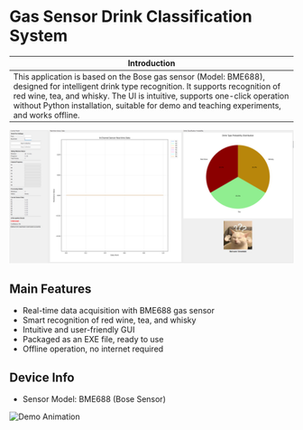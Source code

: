 # Gas Sensor Drink Classification System

| Introduction |
|---------------------|
| This application is based on the Bose gas sensor (Model: BME688), designed for intelligent drink type recognition. It supports recognition of red wine, tea, and whisky. The UI is intuitive, supports one-click operation without Python installation, suitable for demo and teaching experiments, and works offline. |

![Demo Screenshot](APPEX.png)

## Main Features

- Real-time data acquisition with BME688 gas sensor  
- Smart recognition of red wine, tea, and whisky  
- Intuitive and user-friendly GUI  
- Packaged as an EXE file, ready to use  
- Offline operation, no internet required  

## Device Info

- Sensor Model: BME688 (Bose Sensor)  

![Demo Animation](APPEX1.gif)
